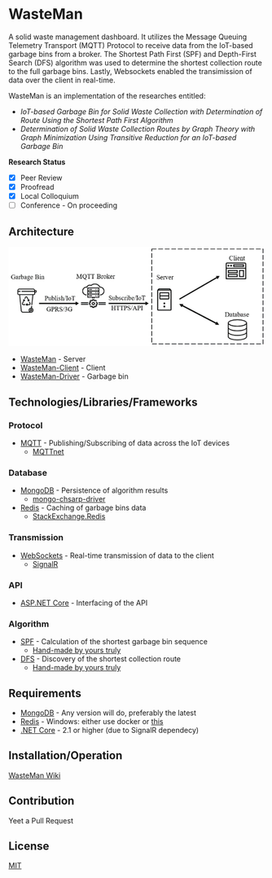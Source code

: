# WasteMan
A solid waste management dashboard. It utilizes the Message Queuing Telemetry Transport (MQTT) Protocol to receive data from the IoT-based garbage bins from a broker. The Shortest Path First (SPF) and Depth-First Search (DFS) algorithm was used to determine the shortest collection route to the full garbage bins. Lastly, Websockets enabled the transimission of data over the client in real-time. 

WasteMan is an implementation of the researches entitled:
- _IoT-based Garbage Bin for Solid Waste Collection with Determination of Route
   Using the Shortest Path First Algorithm_
- _Determination of Solid Waste Collection Routes by Graph Theory with Graph Minimization 
   Using Transitive Reduction for an IoT-based Garbage Bin_

__Research Status__
- [x] Peer Review
- [x] Proofread
- [x] Local Colloquium
- [ ] Conference - On proceeding

## Architecture
![WasteMan Architecture](https://github.com/IanEscober/WasteMan/blob/master/docs/Architecture.png)
- [WasteMan](https://github.com/IanEscober/WasteMan) - Server
- [WasteMan-Client](https://github.com/IanEscober/WasteMan-Client) - Client
- [WasteMan-Driver](https://github.com/IanEscober/WasteMan-Driver) - Garbage bin

## Technologies/Libraries/Frameworks
### Protocol
- [MQTT](http://mqtt.org/) - Publishing/Subscribing of data across the IoT devices
    - [MQTTnet](https://github.com/chkr1011/MQTTnet) 
### Database
- [MongoDB](https://www.mongodb.com/) - Persistence of algorithm results
    - [mongo-chsarp-driver](https://github.com/mongodb/mongo-csharp-driver) 
- [Redis](https://redis.io/) - Caching of garbage bins data
    - [StackExchange.Redis](https://github.com/StackExchange/StackExchange.Redis)
### Transmission
- [WebSockets](https://developer.mozilla.org/en-US/docs/Web/API/WebSockets_API) - Real-time transmission of data to the client
    - [SignalR](https://github.com/SignalR/SignalR) 
### API
- [ASP.NET Core](https://github.com/aspnet/AspNetCore) - Interfacing of the API
### Algorithm
- [SPF](https://en.wikipedia.org/wiki/Dijkstra%27s_algorithm) - Calculation of the shortest garbage bin sequence
    - [Hand-made by yours truly](https://github.com/IanEscober/WasteMan/blob/master/src/WasteMan.Algorithm/Core/ShortestPathFirst.cs)
- [DFS](https://en.wikipedia.org/wiki/Depth-first_search) - Discovery of the shortest collection route
    - [Hand-made by yours truly](https://github.com/IanEscober/WasteMan/blob/master/src/WasteMan.Algorithm/Core/ModifiedDepthFirstSearch.cs)

## Requirements
- [MongoDB](https://www.mongodb.com/download-center/community) - Any version will do, preferably the latest
- [Redis](https://redis.io/download) - Windows: either use docker or [this](https://github.com/microsoftarchive/redis/releases)
- [.NET Core](https://dotnet.microsoft.com/) - 2.1 or higher (due to SignalR dependecy)

## Installation/Operation
[WasteMan Wiki](https://github.com/IanEscober/WasteMan/wiki)

## Contribution
Yeet a Pull Request

## License
[MIT](https://github.com/IanEscober/WasteMan/blob/master/License)